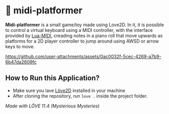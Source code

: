 # 🎹 midi-platformer 

**Midi-platformer** is a small game/toy made using Love2D. In it, it is possible to control a virtual keyboard using a MIDI controller, with the interface provided by [Lua-MIDI](https://github.com/PedroAlvesV/LuaMidi), creading notes in a piano roll that move upwards as platforms for a 2D player controller to jump around using AWSD or arrow keys to move.

https://github.com/user-attachments/assets/0ac0032f-5cec-4269-a7b9-6b47da2609fc

## How to Run this Application?

- Make sure you lave [Löve2D](https://love2d.org/) installed in your machine
- After cloning the repository, run `love .` inside the project folder.

_Made with LÖVE 11.4 (Mysterious Mysteries)_
